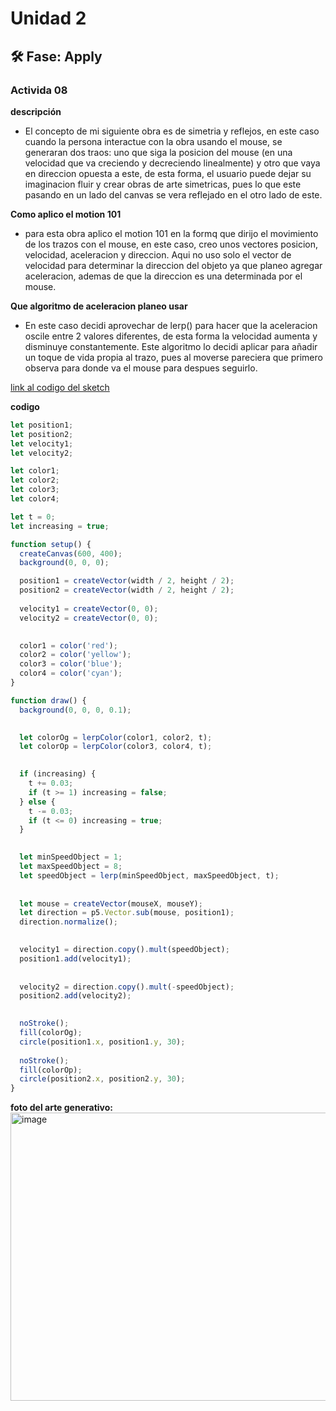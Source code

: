 # Unidad 2


## 🛠 Fase: Apply

### Activida 08

**descripción**
- El concepto de mi siguiente obra es de simetria y reflejos, en este caso cuando la persona interactue con la obra usando el mouse, se generaran dos traos: uno que siga la posicion del mouse (en una velocidad que va creciendo y decreciendo linealmente)  y otro que vaya en direccion opuesta a este, de esta forma, el usuario puede dejar su imaginacion fluir y crear obras de arte simetricas, pues lo que este pasando en un lado del canvas se vera reflejado en el otro lado de este.

**Como aplico el motion 101**
- para esta obra aplico el motion 101 en la formq que dirijo el movimiento de los trazos con el mouse, en este caso, creo unos vectores posicion, velocidad, aceleracion y direccion. Aqui no uso solo el vector de velocidad para determinar la direccion del objeto ya que planeo agregar aceleracion, ademas de que la direccion es una determinada por el mouse.

**Que algoritmo de aceleracion planeo usar**
- En este caso decidi aprovechar de lerp() para hacer que la aceleracion oscile entre 2 valores diferentes, de esta forma la velocidad aumenta y disminuye constantemente. Este algoritmo lo decidi aplicar para añadir un toque de vida propia al trazo, pues al moverse pareciera que primero observa para donde va el mouse para despues seguirlo.

[link al codigo del sketch](https://editor.p5js.org/luly903/sketches/liaOuCkCY)

**codigo**
```js
let position1;
let position2;
let velocity1;
let velocity2;

let color1;
let color2;
let color3;
let color4;

let t = 0;
let increasing = true;

function setup() {
  createCanvas(600, 400);
  background(0, 0, 0);

  position1 = createVector(width / 2, height / 2); 
  position2 = createVector(width / 2, height / 2); 
  
  velocity1 = createVector(0, 0);
  velocity2 = createVector(0, 0);
  

  color1 = color('red');
  color2 = color('yellow');
  color3 = color('blue');
  color4 = color('cyan');
}

function draw() {
  background(0, 0, 0, 0.1);
  

  let colorOg = lerpColor(color1, color2, t);
  let colorOp = lerpColor(color3, color4, t);
  

  if (increasing) {
    t += 0.03;
    if (t >= 1) increasing = false;
  } else {
    t -= 0.03;
    if (t <= 0) increasing = true;
  }
  

  let minSpeedObject = 1;
  let maxSpeedObject = 8;
  let speedObject = lerp(minSpeedObject, maxSpeedObject, t);
  
 
  let mouse = createVector(mouseX, mouseY);
  let direction = p5.Vector.sub(mouse, position1);
  direction.normalize();
  

  velocity1 = direction.copy().mult(speedObject);
  position1.add(velocity1);
  
 
  velocity2 = direction.copy().mult(-speedObject);
  position2.add(velocity2);

 
  noStroke();
  fill(colorOg);
  circle(position1.x, position1.y, 30); 
  
  noStroke();
  fill(colorOp);
  circle(position2.x, position2.y, 30); 
}
```

**foto del arte generativo:**
<img width="696" height="461" alt="image" src="https://github.com/user-attachments/assets/5995b578-4a39-4c6d-a33d-ebc55f35c94b" />

